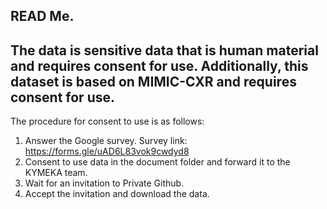 ## READ Me.
## The data is sensitive data that is human material and requires consent for use. Additionally, this dataset is based on MIMIC-CXR and requires consent for use.

The procedure for consent to use is as follows:
1. Answer the Google survey. Survey link: https://forms.gle/uAD6L83vok9cwdyd8
2. Consent to use data in the document folder and forward it to the KYMEKA team.
3. Wait for an invitation to Private Github.
4. Accept the invitation and download the data.
